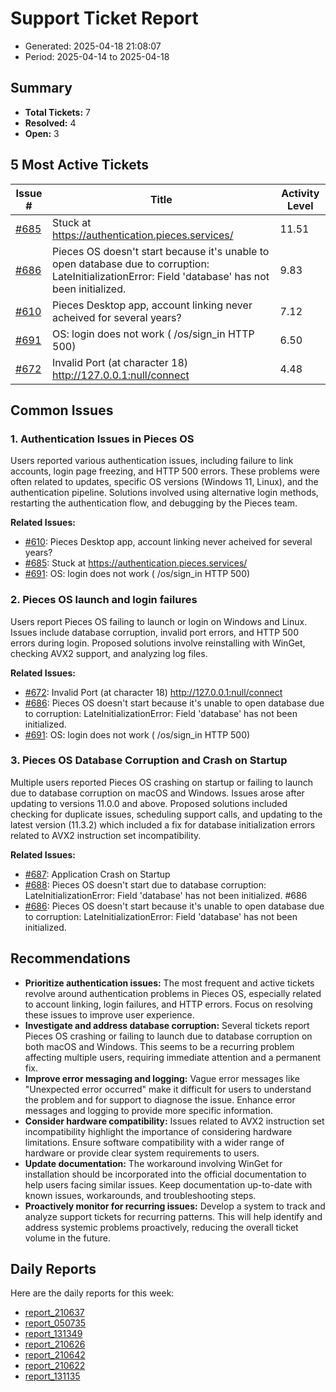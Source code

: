 # Support Ticket Report
- Generated: 2025-04-18 21:08:07
- Period: 2025-04-14 to 2025-04-18

## Summary
- **Total Tickets:** 7
- **Resolved:** 4
- **Open:** 3

## 5 Most Active Tickets
| Issue # | Title | Activity Level |
|---------|-------|----------------|
| [#685](https://github.com/pieces-app/support/issues/685) | Stuck at https://authentication.pieces.services/ | 11.51 |
| [#686](https://github.com/pieces-app/support/issues/686) | Pieces OS doesn't start because it's unable to open database due to corruption: LateInitializationError: Field 'database' has not been initialized. | 9.83 |
| [#610](https://github.com/pieces-app/support/issues/610) | Pieces Desktop app, account linking never acheived for several years? | 7.12 |
| [#691](https://github.com/pieces-app/support/issues/691) | OS: login does not work ( /os/sign_in HTTP 500) | 6.50 |
| [#672](https://github.com/pieces-app/support/issues/672) | Invalid Port (at character 18) http://127.0.0.1:null/connect | 4.48 |

## Common Issues
### 1. Authentication Issues in Pieces OS
Users reported various authentication issues, including failure to link accounts, login page freezing, and HTTP 500 errors. These problems were often related to updates, specific OS versions (Windows 11, Linux), and the authentication pipeline. Solutions involved using alternative login methods, restarting the authentication flow, and debugging by the Pieces team.

**Related Issues:**
- [#610](https://github.com/pieces-app/support/issues/610): Pieces Desktop app, account linking never acheived for several years?
- [#685](https://github.com/pieces-app/support/issues/685): Stuck at https://authentication.pieces.services/
- [#691](https://github.com/pieces-app/support/issues/691): OS: login does not work ( /os/sign_in HTTP 500)

### 2. Pieces OS launch and login failures
Users report Pieces OS failing to launch or login on Windows and Linux. Issues include database corruption, invalid port errors, and HTTP 500 errors during login. Proposed solutions involve reinstalling with WinGet, checking AVX2 support, and analyzing log files. 

**Related Issues:**
- [#672](https://github.com/pieces-app/support/issues/672): Invalid Port (at character 18) http://127.0.0.1:null/connect
- [#686](https://github.com/pieces-app/support/issues/686): Pieces OS doesn't start because it's unable to open database due to corruption: LateInitializationError: Field 'database' has not been initialized.
- [#691](https://github.com/pieces-app/support/issues/691): OS: login does not work ( /os/sign_in HTTP 500)

### 3. Pieces OS Database Corruption and Crash on Startup
Multiple users reported Pieces OS crashing on startup or failing to launch due to database corruption on macOS and Windows. Issues arose after updating to versions 11.0.0 and above. Proposed solutions included checking for duplicate issues, scheduling support calls, and updating to the latest version (11.3.2) which included a fix for database initialization errors related to AVX2 instruction set incompatibility.

**Related Issues:**
- [#687](https://github.com/pieces-app/support/issues/687): Application Crash on Startup
- [#688](https://github.com/pieces-app/support/issues/688): Pieces OS doesn't start due to database corruption: LateInitializationError: Field 'database' has not been initialized. #686
- [#686](https://github.com/pieces-app/support/issues/686): Pieces OS doesn't start because it's unable to open database due to corruption: LateInitializationError: Field 'database' has not been initialized.


## Recommendations
- **Prioritize authentication issues:** The most frequent and active tickets revolve around authentication problems in Pieces OS, especially related to account linking, login failures, and HTTP errors. Focus on resolving these issues to improve user experience.
- **Investigate and address database corruption:** Several tickets report Pieces OS crashing or failing to launch due to database corruption on both macOS and Windows. This seems to be a recurring problem affecting multiple users, requiring immediate attention and a permanent fix.
- **Improve error messaging and logging:** Vague error messages like "Unexpected error occurred" make it difficult for users to understand the problem and for support to diagnose the issue. Enhance error messages and logging to provide more specific information.
- **Consider hardware compatibility:** Issues related to AVX2 instruction set incompatibility highlight the importance of considering hardware limitations. Ensure software compatibility with a wider range of hardware or provide clear system requirements to users.
- **Update documentation:**  The workaround involving WinGet for installation should be incorporated into the official documentation to help users facing similar issues. Keep documentation up-to-date with known issues, workarounds, and troubleshooting steps.
- **Proactively monitor for recurring issues:**  Develop a system to track and analyze support tickets for recurring patterns. This will help identify and address systemic problems proactively, reducing the overall ticket volume in the future.

## Daily Reports
Here are the daily reports for this week:

- [report_210637](daily/2025-04-15/report_210637.md)
- [report_050735](daily/2025-04-15/report_050735.md)
- [report_131349](daily/2025-04-15/report_131349.md)
- [report_210626](daily/2025-04-16/report_210626.md)
- [report_210642](daily/2025-04-17/report_210642.md)
- [report_210622](daily/2025-04-18/report_210622.md)
- [report_131135](daily/2025-04-18/report_131135.md)
